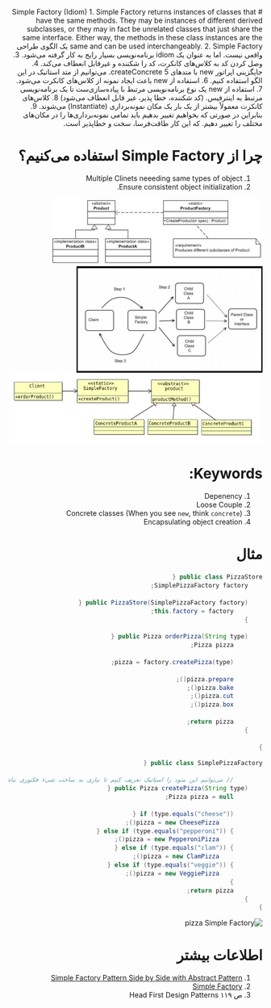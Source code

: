 <div dir="rtl">
# Simple Factory (Idiom)
1. Simple Factory returns instances of classes that have the same methods. They may be instances of different derived subclasses, or they may in fact be unrelated classes that just share the same interface. Either way, the methods in these class instances are the same and can be used interchangeably.
2. Simple Factory یک الگوی طراحی واقعی نیست. اما به عنوان یک idiom برنامه‌نویسی بسیار رایج به کار گرفته می‌شود.
3. وصل کردن کد به کلاس‌های کانکرت، کد را شکننده و غیرقابل انعطاف می‌کند.
4. جایگزینی اپراتور new با متدهای createConcrete
5. می‌توانیم از متد استاتیک در این الگو استفاده کنیم.
6. استفاده از new باعث ایجاد نمونه از کلاس‌های کانکرت می‌شود.
7. استفاده از new یک نوع برنامه‌نویسی مرتبط با پیاده‌سازی‌ست تا یک برنامه‌نویسی مرتبط به اینترفیس. (کد شکننده، خطا پذیر، غیر قابل انعطاف می‌شود)
8. کلاس‌های کانکرت معمولاً بیشتر از یک بار یک مکان نمونه‌برداری (Instantiate) می‌شوند.
9. بنابراین در صورتی که بخواهیم تغییر بدهیم باید تمامی نمونه‌برداری‌ها را در مکان‌های مختلف را تغییر دهیم. که این کار طاقت‌فرسا، سخت و خطاپذیر است.

# چرا از Simple Factory استفاده می‌کنیم؟
1. Multiple Clinets neeeding same types of object
2. Ensure consistent object initialization.

![SimpleFactory](img/simplefactorystructure.gif)
![Simple Factory](img/SimpleFactory.jpg)
![Simple Factory Diagram](img/SimpleFactory.png)

# Keywords:
1. Depenency
2. Loose Couple
3. Concrete classes (When you see `new`, think `concrete`)
4. Encapsulating object creation

# مثال
```java
public class PizzaStore {
	SimplePizzaFactory factory;
 
	public PizzaStore(SimplePizzaFactory factory) { 
		this.factory = factory;
	}
 
	public Pizza orderPizza(String type) {
		Pizza pizza;
 
		pizza = factory.createPizza(type);
 
		pizza.prepare();
		pizza.bake();
		pizza.cut();
		pizza.box();

		return pizza;
	}

}
```

```java
public class SimplePizzaFactory {

		// می‌توانیم این متود را استاتیک تعریف کنیم تا نیازی به ساخت شیء فکتوری نباشد و بتوانیم مستقیما از کلاس این متود را صدا بزنیم.
	public Pizza createPizza(String type) { 
		Pizza pizza = null;

		if (type.equals("cheese")) {
			pizza = new CheesePizza();
		} else if (type.equals("pepperoni")) {
			pizza = new PepperoniPizza();
		} else if (type.equals("clam")) {
			pizza = new ClamPizza();
		} else if (type.equals("veggie")) {
			pizza = new VeggiePizza();
		}
		return pizza;
	}
}
```
![pizza Simple Factory](http://yuml.me/diagram/scruffy/class/330cfd3a.png)

# اطلاعات بیشتر
1. [Simple Factory Pattern Side by Side with Abstract Pattern](http://www.c-sharpcorner.com/UploadFile/mosessaur/simplefactorypattern03012006124722PM/simplefactorypattern.aspx)
2. [Simple Factory](http://shamsmi.blogspot.fr/2007/08/simple-factory.html)
3. ص ۱۱۹ Head First Design Patterns

